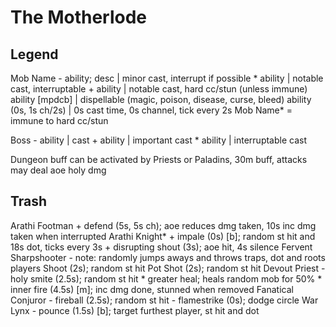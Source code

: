 # The Motherlode

## Legend
Mob Name
    - ability; desc   | minor cast, interrupt if possible
    * ability         | notable cast, interruptable
    + ability         | notable cast, hard cc/stun (unless immune)
      ability [mpdcb] | dispellable (magic, poison, disease, curse, bleed)
    ability (0s, 1s ch/2s) | 0s cast time, 0s channel, tick every 2s 
Mob Name* = immune to hard cc/stun

Boss
    - ability | cast
    + ability | important cast
    * ability | interruptable cast

Dungeon buff can be activated by Priests or Paladins, 30m buff, attacks may deal aoe holy dmg

## Trash
Arathi Footman
    + defend (5s, 5s ch); aoe reduces dmg taken, 10s inc dmg taken when interrupted
Arathi Knight*
    + impale (0s) [b]; random st hit and 18s dot, ticks every 3s
    + disrupting shout (3s); aoe hit, 4s silence
Fervent Sharpshooter
    - note: randomly jumps aways and throws traps, dot and roots players
    Shoot (2s); random st hit
    Pot Shot (2s); random st hit
Devout Priest
    - holy smite (2.5s); random st hit
    * greater heal; heals random mob for 50%
    * inner fire (4.5s) [m]; inc dmg done, stunned when removed
Fanatical Conjuror
    - fireball (2.5s); random st hit
    - flamestrike (0s); dodge circle
War Lynx
    - pounce (1.5s) [b]; target furthest player, st hit and dot